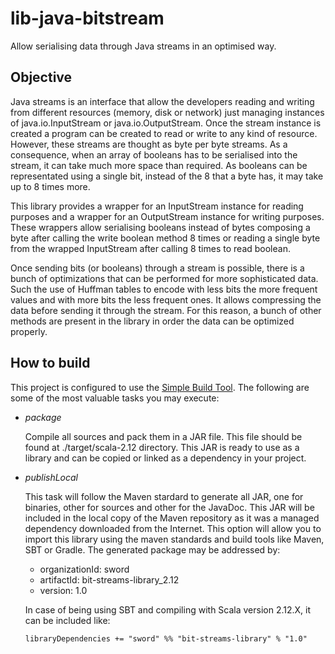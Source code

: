 # lib-java-bitstream

Allow serialising data through Java streams in an optimised way.

## Objective

Java streams is an interface that allow the developers reading and writing from different resources (memory, disk or network) just managing instances of java.io.InputStream or java.io.OutputStream. Once the stream instance is created a program can be created to read or write to any kind of resource. However, these streams are thought as byte per byte streams. As a consequence, when an array of booleans has to be serialised into the stream, it can take much more space than required. As booleans can be representated using a single bit, instead of the 8 that a byte has, it may take up to 8 times more.

This library provides a wrapper for an InputStream instance for reading purposes and a wrapper for an OutputStream instance for writing purposes. These wrappers allow serialising booleans instead of bytes composing a byte after calling the write boolean method 8 times or reading a single byte from the wrapped InputStream after calling 8 times to read boolean.

Once sending bits (or booleans) through a stream is possible, there is a bunch of optimizations that can be performed for more sophisticated data. Such the use of Huffman tables to encode with less bits the more frequent values and with more bits the less frequent ones. It allows compressing the data before sending it through the stream. For this reason, a bunch of other methods are present in the library in order the data can be optimized properly.

## How to build

This project is configured to use the [Simple Build Tool](http://www.scala-sbt.org/). The following are some of the most valuable tasks you may execute:
  * *package*

    Compile all sources and pack them in a JAR file. This file should be found at ./target/scala-2.12 directory. This JAR is ready to use as a library and can be copied or linked as a dependency in your project.

  * *publishLocal*

    This task will follow the Maven stardard to generate all JAR, one for binaries, other for sources and other for the JavaDoc. This JAR will be included in the local copy of the Maven repository as it was a managed dependency downloaded from the Internet. This option will allow you to import this library using the maven standards and build tools like Maven, SBT or Gradle. The generated package may be addressed by:
      + organizationId: sword
      + artifactId: bit-streams-library_2.12
      + version: 1.0

    In case of being using SBT and compiling with Scala version 2.12.X, it can be included like:

        libraryDependencies += "sword" %% "bit-streams-library" % "1.0"
